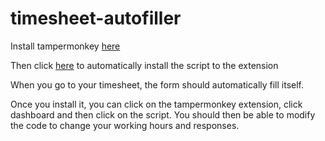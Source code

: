 # timesheet-autofiller

Install tampermonkey [here](https://www.tampermonkey.net/)

Then click [here](https://github.com/n1ji/timesheet-autofiller/raw/refs/heads/main/Year%20Up%20Timesheet%20Autofill.user.js) to automatically install the script to the extension

When you go to your timesheet, the form should automatically fill itself. 

Once you install it, you can click on the tampermonkey extension, click dashboard and then click on the script. You should then be able to modify the code to change your working hours and responses.

